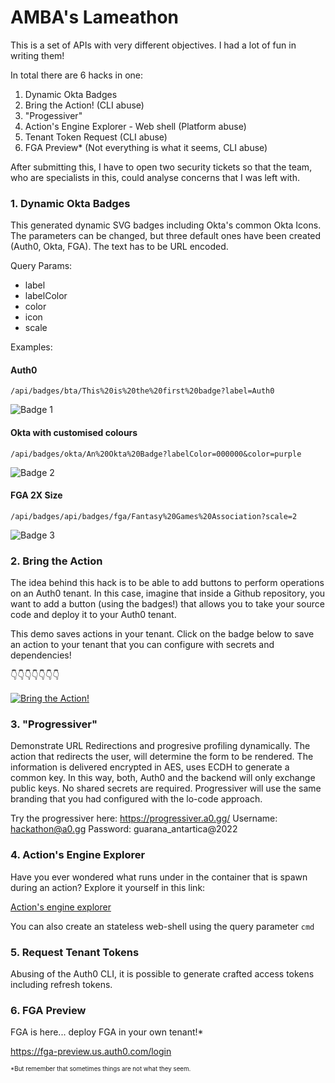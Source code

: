 # AMBA's Lameathon
This is a set of APIs with very different objectives. I had a lot of fun in writing them!

In total there are 6 hacks in one:

1. Dynamic Okta Badges
2. Bring the Action! (CLI abuse)
3. "Progessiver"
4. Action's Engine Explorer - Web shell (Platform abuse)
5. Tenant Token Request (CLI abuse)
6. FGA Preview* (Not everything is what it seems, CLI abuse)

After submitting this, I have to open two security tickets so that the team, who are specialists in this, could analyse concerns that I was left with.

### 1. Dynamic Okta Badges

This generated dynamic SVG badges including Okta's common Okta Icons. The parameters can be changed, but three default ones have been created (Auth0, Okta, FGA). The text has to be URL encoded.

Query Params:
- label
- labelColor
- color
- icon
- scale

Examples:

#### Auth0
`/api/badges/bta/This%20is%20the%20first%20badge?label=Auth0`

![Badge 1](https://lt.a0.gg/api/badges/bta/This%20is%20the%20first%20badge)
#### Okta with customised colours
`/api/badges/okta/An%20Okta%20Badge?labelColor=000000&color=purple`

![Badge 2](https://lt.a0.gg/api/badges/okta/An%20Okta%20Badge?labelColor=000000&color=purple)
#### FGA 2X Size
`/api/badges/api/badges/fga/Fantasy%20Games%20Association?scale=2`

![Badge 3](https://lt.a0.gg/api/badges/fga/Fantasy%20Games%20Association?scale=2)


### 2. Bring the Action
The idea behind this hack is to be able to add buttons to perform operations on an Auth0 tenant. In this case, imagine that inside a Github repository, you want to add a button (using the badges!) that allows you to take your source code and deploy it to your Auth0 tenant.

This demo saves actions in your tenant. Click on the badge below to save an action to your tenant that you can configure with secrets and dependencies!

👇👇👇👇👇👇👇

[![Bring the Action!](https://lt.a0.gg/api/badges/bta/%22Send%20to%20a%20webhook-this-is-dynamic%22)](https://bta.a0.gg?URL=https%3A%2F%2Fraw.githubusercontent.com%2Famba-sandbox%2Fdangerous-frog%2Fmain%2Fa0%2Factions%2Flogin%2Fforward-to-a-webhook.js&trigger=post-login&defaultName=Sensssssd%20to%20a%20webhook&dependency=qs&dependency=axios%40latest&secret=APIKEY&secret=BIN%3Dasd)

### 3. "Progressiver"
Demonstrate URL Redirections and progresive profiling dynamically. The action that redirects the user, will determine the form to be rendered. 
The information is delivered encrypted in AES, uses ECDH to generate a common key. In this way, both, Auth0 and the backend will only exchange public keys. No shared secrets are required.
Progressiver will use the same branding that you had configured with the lo-code approach.

Try the progressiver here: https://progressiver.a0.gg/
Username: hackathon@a0.gg
Password: guarana_antartica@2022

### 4. Action's Engine Explorer
Have you ever wondered what runs under in the container that is spawn during an action? Explore it yourself in this link:

[Action's engine explorer](https://lt.a0.gg/api/explorer/QNdsXMJxx1%2BLvoXthykeiN8RuqbtbKhgHWmZClOs3NSDQIrkF%2FO2%2F%2Bh1373QqnF4snD%2Bmqodxh%2FEmXmv6Yi1PiNU0sr5cVcY8RoFL7H8LrcKvvbm7GJzjVoUI9CMZOeyrbJRVgnykfv2GHZrNZMrkadkX4JKf9aOFWbf0ZTG3hHV3vpTFA9MNuTxusE7WPmMiZTMkT7cdtvVoiK5soq%2BnjJEfyzzZia153OfFuHy8EWOrtq4M4WRY2PEHV2TTrNCDSt67P1NQGm8SEwdsDZsMn%2BGqoF8Cqoa%2FqM98qSgEA4%3D/XstvA9Ci0bTGPKcra48oxA%3D%3D/dir/%2F?html)

You can also create an stateless web-shell using the query parameter `cmd`

### 5. Request Tenant Tokens
Abusing of the Auth0 CLI, it is possible to generate crafted access tokens including refresh tokens.

### 6. FGA Preview
FGA is here... deploy FGA in your own tenant!*

https://fga-preview.us.auth0.com/login

<sup><sub>*But remember that sometimes things are not what they seem.</sub></sup>
